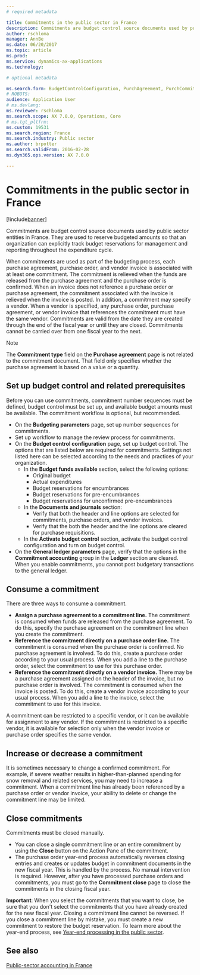```yaml
---
# required metadata

title: Commitments in the public sector in France
description: Commitments are budget control source documents used by public sector entities in France. They are used to reserve budgeted amounts so that an organization can explicitly track budget reservations for management and reporting throughout the expenditure cycle. 
author: rschloma
manager: AnnBe
ms.date: 06/20/2017
ms.topic: article
ms.prod: 
ms.service: dynamics-ax-applications
ms.technology: 

# optional metadata

ms.search.form: BudgetControlConfiguration, PurchAgreement, PurchCommitment_PSN, PurchTable
# ROBOTS: 
audience: Application User
# ms.devlang: 
ms.reviewer: rschloma
ms.search.scope: AX 7.0.0, Operations, Core
# ms.tgt_pltfrm: 
ms.custom: 19531
ms.search.region: France
ms.search.industry: Public sector
ms.author: brpotter
ms.search.validFrom: 2016-02-28
ms.dyn365.ops.version: AX 7.0.0

---
```


# Commitments in the public sector in France

[!include[banner](../includes/banner.md)]


Commitments are budget control source documents used by public sector entities in France. They are used to reserve budgeted amounts so that an organization can explicitly track budget reservations for management and reporting throughout the expenditure cycle. 

When commitments are used as part of the budgeting process, each purchase agreement, purchase order, and vendor invoice is associated with at least one commitment. The commitment is relieved when the funds are released from the purchase agreement and the purchase order is confirmed. When an invoice does not reference a purchase order or purchase agreement, the commitment associated with the invoice is relieved when the invoice is posted. In addition, a commitment may specify a vendor. When a vendor is specified, any purchase order, purchase agreement, or vendor invoice that references the commitment must have the same vendor. Commitments are valid from the date they are created through the end of the fiscal year or until they are closed. Commitments cannot be carried over from one fiscal year to the next.  
>[!NOTE]
>The **Commitment type** field on the **Purchase agreement** page is not related to the commitment document. That field only specifies whether the purchase agreement is based on a value or a quantity.

## Set up budget control and related prerequisites
Before you can use commitments, commitment number sequences must be defined, budget control must be set up, and available budget amounts must be available. The commitment workflow is optional, but recommended.

-   On the **Budgeting parameters** page, set up number sequences for commitments.
-   Set up workflow to manage the review process for commitments.
-   On the **Budget control configuration** page, set up budget control. The options that are listed below are required for commitments. Settings not listed here can be selected according to the needs and practices of your organization.
    -   In the **Budget funds available** section, select the following options:
        -   Original budget
        -   Actual expenditures
        -   Budget reservations for encumbrances
        -   Budget reservations for pre-encumbrances
        -   Budget reservations for unconfirmed pre-encumbrances
    -   In the **Documents and journals** section:
        -   Verify that both the header and line options are selected for commitments, purchase orders, and vendor invoices.
        -   Verify that the both the header and the line options are cleared for purchase requisitions.
    -   In the **Activate budget control** section, activate the budget control configuration and turn on budget control.
-   On the **General ledger parameters** page, verify that the options in the **Commitment accounting** group in the **Ledger** section are cleared. When you enable commitments, you cannot post budgetary transactions to the general ledger.

## Consume a commitment
There are three ways to consume a commitment.

-   **Assign a purchase agreement to a commitment line.** The commitment is consumed when funds are released from the purchase agreement. To do this, specify the purchase agreement on the commitment line when you create the commitment.
-   **Reference the commitment directly on a purchase order line.** The commitment is consumed when the purchase order is confirmed. No purchase agreement is involved. To do this, create a purchase order according to your usual process. When you add a line to the purchase order, select the commitment to use for this purchase order.
-   **Reference the commitment directly on a vendor invoice.** There may be a purchase agreement assigned on the header of the invoice, but no purchase order is involved. The commitment is consumed when the invoice is posted. To do this, create a vendor invoice according to your usual process. When you add a line to the invoice, select the commitment to use for this invoice.

A commitment can be restricted to a specific vendor, or it can be available for assignment to any vendor. If the commitment is restricted to a specific vendor, it is available for selection only when the vendor invoice or purchase order specifies the same vendor.

## Increase or decrease a commitment
It is sometimes necessary to change a confirmed commitment. For example, if severe weather results in higher-than-planned spending for snow removal and related services, you may need to increase a commitment. When a commitment line has already been referenced by a purchase order or vendor invoice, your ability to delete or change the commitment line may be limited.

## Close commitments
Commitments must be closed manually.

-   You can close a single commitment line or an entire commitment by using the **Close** button on the Action Pane of the commitment.
-   The purchase order year-end process automatically reverses closing entries and creates or updates budget in commitment documents in the new fiscal year. This is handled by the process. No manual intervention is required. However, after you have processed purchase orders and commitments, you must go to the **Commitment close** page to close the commitments in the closing fiscal year.

**Important**: When you select the commitments that you want to close, be sure that you don't select the commitments that you have already created for the new fiscal year. Closing a commitment line cannot be reversed. If you close a commitment line by mistake, you must create a new commitment to restore the budget reservation. To learn more about the year-end process, see [Year-end processing in the public sector](../public-sector/year-end-processing-public-sector.md).

See also
--------

[Public-sector accounting in France](emea-fra-public-sector-accounting.md)



